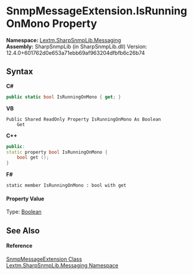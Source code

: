 # SnmpMessageExtension.IsRunningOnMono Property 
 

**Namespace:**&nbsp;<a href="N_Lextm_SharpSnmpLib_Messaging">Lextm.SharpSnmpLib.Messaging</a><br />**Assembly:**&nbsp;SharpSnmpLib (in SharpSnmpLib.dll) Version: 12.4.0+601762d0e653a71ebb69af963204dfbfb6c26b74

## Syntax

**C#**<br />
``` C#
public static bool IsRunningOnMono { get; }
```

**VB**<br />
``` VB
Public Shared ReadOnly Property IsRunningOnMono As Boolean
	Get
```

**C++**<br />
``` C++
public:
static property bool IsRunningOnMono {
	bool get ();
}
```

**F#**<br />
``` F#
static member IsRunningOnMono : bool with get

```


#### Property Value
Type: <a href="https://docs.microsoft.com/dotnet/api/system.boolean" target="_blank" rel="noopener noreferrer">Boolean</a>

## See Also


#### Reference
<a href="T_Lextm_SharpSnmpLib_Messaging_SnmpMessageExtension">SnmpMessageExtension Class</a><br /><a href="N_Lextm_SharpSnmpLib_Messaging">Lextm.SharpSnmpLib.Messaging Namespace</a><br />